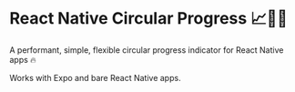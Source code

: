 # React Native Circular Progress 📈🛟✅

A performant, simple, flexible circular progress indicator for React Native apps 🔥

Works with Expo and bare React Native apps.
